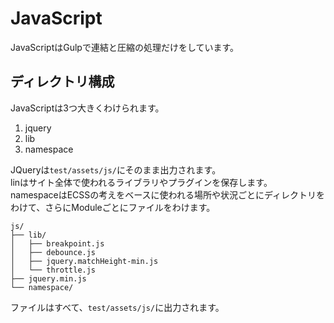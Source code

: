 # JavaScript
JavaScriptはGulpで連結と圧縮の処理だけをしています。

## ディレクトリ構成
JavaScriptは3つ大きくわけられます。

1. jquery
2. lib
3. namespace

JQueryは`test/assets/js/`にそのまま出力されます。  
linはサイト全体で使われるライブラリやプラグインを保存します。  
namespaceはECSSの考えをベースに使われる場所や状況ごとにディレクトリをわけて、さらにModuleごとにファイルをわけます。

```
js/
├── lib/
│   ├── breakpoint.js
│   ├── debounce.js
│   ├── jquery.matchHeight-min.js
│   └── throttle.js
├── jquery.min.js
└── namespace/
```

ファイルはすべて、`test/assets/js/`に出力されます。
